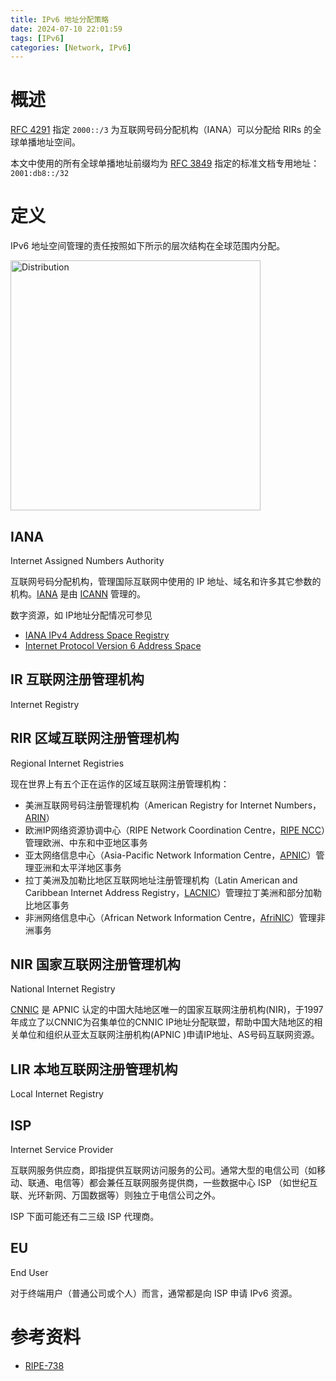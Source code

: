 ```yaml
---
title: IPv6 地址分配策略
date: 2024-07-10 22:01:59
tags: [IPv6]
categories: [Network, IPv6]
---
```

# 概述
[RFC 4291](https://www.iana.org/go/rfc4291) 指定 `2000::/3` 为互联网号码分配机构（IANA）可以分配给 RIRs 的全球单播地址空间。

本文中使用的所有全球单播地址前缀均为  [RFC 3849](https://www.iana.org/go/rfc3849) 指定的标准文档专用地址：`2001:db8::/32`

<!--more-->

# 定义
IPv6 地址空间管理的责任按照如下所示的层次结构在全球范围内分配。

<img src="/images/ipv6/Distribution.png" alt="Distribution" width="400">

## IANA 

Internet Assigned Numbers Authority

互联网号码分配机构，管理国际互联网中使用的 IP 地址、域名和许多其它参数的机构。[IANA](https://www.iana.org/) 是由 [ICANN](https://www.icann.org/) 管理的。

数字资源，如 IP地址分配情况可参见
- [IANA IPv4 Address Space Registry](https://www.iana.org/assignments/ipv4-address-space/ipv4-address-space.xhtml)
- [Internet Protocol Version 6 Address Space](https://www.iana.org/assignments/ipv6-address-space/ipv6-address-space.xhtml)


## IR 互联网注册管理机构

Internet Registry

## RIR 区域互联网注册管理机构

Regional Internet Registries

现在世界上有五个正在运作的区域互联网注册管理机构：

- 美洲互联网号码注册管理机构（American Registry for Internet Numbers，[ARIN][1]）
- 欧洲IP网络资源协调中心（RIPE Network Coordination Centre，[RIPE NCC][2]）管理欧洲、中东和中亚地区事务
- 亚太网络信息中心（Asia-Pacific Network Information Centre，[APNIC][3]）管理亚洲和太平洋地区事务
- 拉丁美洲及加勒比地区互联网地址注册管理机构（Latin American and Caribbean Internet Address Registry，[LACNIC][4]）管理拉丁美洲和部分加勒比地区事务
- 非洲网络信息中心（African Network Information Centre，[AfriNIC][5]）管理非洲事务

[1]: <https://www.arin.net/> "ARIN"
[2]: <https://www.ripe.net/> "RIPE NCC"
[3]: <https://www.apnic.net/> "APNIC"
[4]: <http://www.lacnic.net/> "LACNIC"
[5]: <https://www.afrinic.net/> "AfriNIC"

## NIR 国家互联网注册管理机构

National Internet Registry 

[CNNIC](https://www.cnnic.cn/) 是 APNIC 认定的中国大陆地区唯一的国家互联网注册机构(NIR)，于1997年成立了以CNNIC为召集单位的CNNIC IP地址分配联盟，帮助中国大陆地区的相关单位和组织从亚太互联网注册机构(APNIC )申请IP地址、AS号码互联网资源。


## LIR 本地互联网注册管理机构

Local Internet Registry 

## ISP

Internet Service Provider

互联网服务供应商，即指提供互联网访问服务的公司。通常大型的电信公司（如移动、联通、电信等）都会兼任互联网服务提供商，一些数据中心 ISP （如世纪互联、光环新网、万国数据等）则独立于电信公司之外。

ISP 下面可能还有二三级 ISP 代理商。

## EU

End User

对于终端用户（普通公司或个人）而言，通常都是向 ISP 申请 IPv6 资源。



# 参考资料
- [RIPE-738](https://www.ripe.net/publications/docs/ripe-738/)

